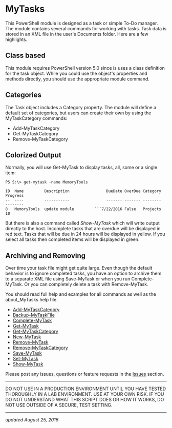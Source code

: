 # MyTasks #

This PowerShell module is designed as a task or simple To-Do manager. The module contains several commands for working with tasks. Task data is stored in an XML file in the user's Documents folder. Here are a few highlights.

## Class based ##
This module requires PowerShell version 5.0 since is uses a class definition for the task object. While you could use the object's properties and methods directly, you should use the appropriate module command.

## Categories ##
The Task object includes a Category property. The module will define a default set of categories, but users can create their own by using the MyTaskCategory commands:

+ Add-MyTaskCategory
+ Get-MyTaskCategory
+ Remove-MyTaskCategory

## Colorized Output ##
Normally, you will use Get-MyTask to display tasks, all, some or a single item:

```
PS S:\> get-mytask -name MemoryTools

ID  Name         Description                DueDate OverDue Category  Progress
--  ----         -----------                ------- ------- --------  --------
8   MemoryTools  update module         ```7/22/2016 False   Projects        10
```
But there is also a command called *Show-MyTask* which will write output directly to the host. Incomplete tasks that are overdue will be displayed in red text. Tasks that will be due in 24 hours will be displayed in yellow. If you select all tasks then completed items will be displayed in green.

## Archiving and Removing ##
Over time your task file might get quite large. Even though the default behavior is to ignore completed tasks, you have an option to archive them to a separate XML file using Save-MyTask or when you run Complete-MyTask. Or you can completely delete a task with Remove-MyTask.

You should read full help and examples for all commands as well as the about_MyTasks help file.

- [Add-MyTaskCategory](https://github.com/jdhitsolutions/MyTasks/blob/master/docs/Add-MyTaskCategory.md)
- [Backup-MyTaskFile](https://github.com/jdhitsolutions/MyTasks/blob/master/docs/Backup-MyTaskFile.md)
- [Complete-MyTask](https://github.com/jdhitsolutions/MyTasks/blob/master/docs/Complete-MyTask.md)
- [Get-MyTask](https://github.com/jdhitsolutions/MyTasks/blob/master/docs/Get-MyTask.md)
- [Get-MyTaskCategory](https://github.com/jdhitsolutions/MyTasks/blob/master/docs/Get-MyTaskCategory.md)
- [New-MyTask](https://github.com/jdhitsolutions/MyTasks/blob/master/docs/New-MyTask.md)
- [Remove-MyTask](https://github.com/jdhitsolutions/MyTasks/blob/master/docs/Remove-MyTask.md)
- [Remove-MyTaskCategory](https://github.com/jdhitsolutions/MyTasks/blob/master/docs/Remove-MyTaskCategory.md)
- [Save-MyTask](https://github.com/jdhitsolutions/MyTasks/blob/master/docs/Save-MyTask.md)
- [Set-MyTask](https://github.com/jdhitsolutions/MyTasks/blob/master/docs/Set-MyTask.md)
- [Show-MyTask](https://github.com/jdhitsolutions/MyTasks/blob/master/docs/Show-MyTask.md)

Please post any issues, questions or feature requests in the [Issues](https://github.com/jdhitsolutions/MyTasks/issues) section.

****************************************************************
DO NOT USE IN A PRODUCTION ENVIRONMENT UNTIL YOU HAVE TESTED 
THOROUGHLY IN A LAB ENVIRONMENT. USE AT YOUR OWN RISK. IF YOU DO 
NOT UNDERSTAND WHAT THIS SCRIPT DOES OR HOW IT WORKS, DO NOT USE
OUTSIDE OF A SECURE, TEST SETTING.      
****************************************************************

*updated August 25, 2016*